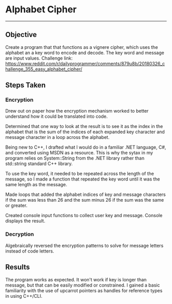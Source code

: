 # Alphabet Cipher

___
## Objective
Create a program that that functions as a vignere cipher, which uses the alphabet an a key word to encode and decode. The key word and message are input values. Challenge link:
https://www.reddit.com/r/dailyprogrammer/comments/879u8b/20180326_challenge_355_easy_alphabet_cipher/

## Steps Taken
### Encryption
Drew out on paper how the encryption mechanism worked to better understand how it could be translated into code.

Determined that one way to look at the result is to see it as the index in the alphabet that is the sum of the indices of each expanded key character and message character in a loop across the alphabet.

Being new to C++, I drafted what I would do in a familiar .NET language, C#, and converted using MSDN as a resource. This is why the sytax in my program relies on System::String from the .NET library rather than std::string standard C++ library. 

To use the key word, it needed to be repeated across the length of the message, so I made a function that repeated the key word until it was the same length as the message. 

Made loops that added the alphabet indices of key and message characters if the sum was less than 26 and the sum minus 26 if the sum was the same or greater.

Created console input functions to collect user key and message. Console displays the result.

### Decryption
Algebraically reversed the encryption patterns to solve for message letters instead of code letters.

## Results
The program works as expected. 
It won't work if key is longer than message, but that can be easily modified or constrained.
I gained a basic familiarity with the use of upcarrot pointers as handles for reference types in using C++/CLI.

